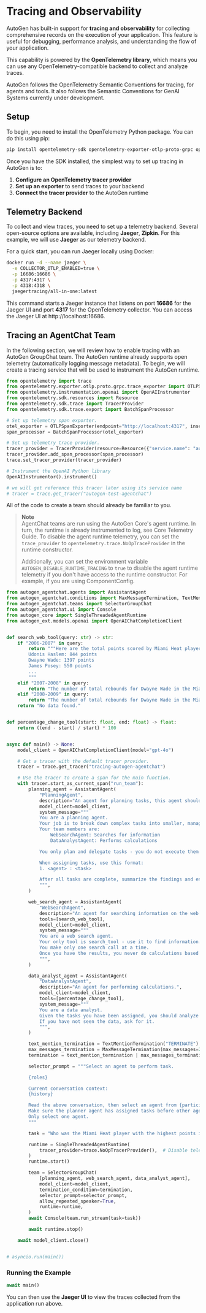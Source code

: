 # Tracing and Observability

AutoGen has built-in support for **tracing and observability** for collecting comprehensive records on the execution of your application. This feature is useful for debugging, performance analysis, and understanding the flow of your application.

This capability is powered by the **OpenTelemetry library**, which means you can use any OpenTelemetry-compatible backend to collect and analyze traces.

AutoGen follows the OpenTelemetry Semantic Conventions for tracing, for agents and tools.
It also follows the Semantic Conventions for GenAI Systems currently under development.

## Setup

To begin, you need to install the OpenTelemetry Python package. You can do this using pip:

```bash
pip install opentelemetry-sdk opentelemetry-exporter-otlp-proto-grpc opentelemetry-instrumentation-openai
```

Once you have the SDK installed, the simplest way to set up tracing in AutoGen is to:

1. **Configure an OpenTelemetry tracer provider**
2. **Set up an exporter** to send traces to your backend
3. **Connect the tracer provider** to the AutoGen runtime

## Telemetry Backend

To collect and view traces, you need to set up a telemetry backend. Several open-source options are available, including **Jaeger**, **Zipkin**. For this example, we will use **Jaeger** as our telemetry backend.

For a quick start, you can run Jaeger locally using Docker:

```bash
docker run -d --name jaeger \
  -e COLLECTOR_OTLP_ENABLED=true \
  -p 16686:16686 \
  -p 4317:4317 \
  -p 4318:4318 \
  jaegertracing/all-in-one:latest
```

This command starts a Jaeger instance that listens on port **16686** for the Jaeger UI and port **4317** for the OpenTelemetry collector. You can access the Jaeger UI at http://localhost:16686.

## Tracing an AgentChat Team

In the following section, we will review how to enable tracing with an AutoGen GroupChat team. The AutoGen runtime already supports open telemetry (automatically logging message metadata). To begin, we will create a tracing service that will be used to instrument the AutoGen runtime.

```python
from opentelemetry import trace
from opentelemetry.exporter.otlp.proto.grpc.trace_exporter import OTLPSpanExporter
from opentelemetry.instrumentation.openai import OpenAIInstrumentor
from opentelemetry.sdk.resources import Resource
from opentelemetry.sdk.trace import TracerProvider
from opentelemetry.sdk.trace.export import BatchSpanProcessor

# Set up telemetry span exporter.
otel_exporter = OTLPSpanExporter(endpoint="http://localhost:4317", insecure=True)
span_processor = BatchSpanProcessor(otel_exporter)

# Set up telemetry trace provider.
tracer_provider = TracerProvider(resource=Resource({"service.name": "autogen-test-agentchat"}))
tracer_provider.add_span_processor(span_processor)
trace.set_tracer_provider(tracer_provider)

# Instrument the OpenAI Python library
OpenAIInstrumentor().instrument()

# we will get reference this tracer later using its service name
# tracer = trace.get_tracer("autogen-test-agentchat")
```

All of the code to create a team should already be familiar to you.

> **Note**  
> AgentChat teams are run using the AutoGen Core's agent runtime.
> In turn, the runtime is already instrumented to log, see Core Telemetry Guide.
> To disable the agent runtime telemetry, you can set the `trace_provider` to
> `opentelemetry.trace.NoOpTraceProvider` in the runtime constructor.
> 
> Additionally, you can set the environment variable `AUTOGEN_DISABLE_RUNTIME_TRACING` to `true` to disable the agent runtime telemetry if you don't have access to the runtime constructor. For example, if you are using ComponentConfig.

```python
from autogen_agentchat.agents import AssistantAgent
from autogen_agentchat.conditions import MaxMessageTermination, TextMentionTermination
from autogen_agentchat.teams import SelectorGroupChat
from autogen_agentchat.ui import Console
from autogen_core import SingleThreadedAgentRuntime
from autogen_ext.models.openai import OpenAIChatCompletionClient


def search_web_tool(query: str) -> str:
    if "2006-2007" in query:
        return """Here are the total points scored by Miami Heat players in the 2006-2007 season:
        Udonis Haslem: 844 points
        Dwayne Wade: 1397 points
        James Posey: 550 points
        ...
        """
    elif "2007-2008" in query:
        return "The number of total rebounds for Dwayne Wade in the Miami Heat season 2007-2008 is 214."
    elif "2008-2009" in query:
        return "The number of total rebounds for Dwayne Wade in the Miami Heat season 2008-2009 is 398."
    return "No data found."


def percentage_change_tool(start: float, end: float) -> float:
    return ((end - start) / start) * 100


async def main() -> None:
    model_client = OpenAIChatCompletionClient(model="gpt-4o")

    # Get a tracer with the default tracer provider.
    tracer = trace.get_tracer("tracing-autogen-agentchat")

    # Use the tracer to create a span for the main function.
    with tracer.start_as_current_span("run_team"):
        planning_agent = AssistantAgent(
            "PlanningAgent",
            description="An agent for planning tasks, this agent should be the first to engage when given a new task.",
            model_client=model_client,
            system_message="""
            You are a planning agent.
            Your job is to break down complex tasks into smaller, manageable subtasks.
            Your team members are:
                WebSearchAgent: Searches for information
                DataAnalystAgent: Performs calculations

            You only plan and delegate tasks - you do not execute them yourself.

            When assigning tasks, use this format:
            1. <agent> : <task>

            After all tasks are complete, summarize the findings and end with "TERMINATE".
            """,
        )

        web_search_agent = AssistantAgent(
            "WebSearchAgent",
            description="An agent for searching information on the web.",
            tools=[search_web_tool],
            model_client=model_client,
            system_message="""
            You are a web search agent.
            Your only tool is search_tool - use it to find information.
            You make only one search call at a time.
            Once you have the results, you never do calculations based on them.
            """,
        )

        data_analyst_agent = AssistantAgent(
            "DataAnalystAgent",
            description="An agent for performing calculations.",
            model_client=model_client,
            tools=[percentage_change_tool],
            system_message="""
            You are a data analyst.
            Given the tasks you have been assigned, you should analyze the data and provide results using the tools provided.
            If you have not seen the data, ask for it.
            """,
        )

        text_mention_termination = TextMentionTermination("TERMINATE")
        max_messages_termination = MaxMessageTermination(max_messages=25)
        termination = text_mention_termination | max_messages_termination

        selector_prompt = """Select an agent to perform task.

        {roles}

        Current conversation context:
        {history}

        Read the above conversation, then select an agent from {participants} to perform the next task.
        Make sure the planner agent has assigned tasks before other agents start working.
        Only select one agent.
        """

        task = "Who was the Miami Heat player with the highest points in the 2006-2007 season, and what was the percentage change in his total rebounds between the 2007-2008 and 2008-2009 seasons?"

        runtime = SingleThreadedAgentRuntime(
            tracer_provider=trace.NoOpTracerProvider(),  # Disable telemetry for runtime.
        )
        runtime.start()

        team = SelectorGroupChat(
            [planning_agent, web_search_agent, data_analyst_agent],
            model_client=model_client,
            termination_condition=termination,
            selector_prompt=selector_prompt,
            allow_repeated_speaker=True,
            runtime=runtime,
        )
        await Console(team.run_stream(task=task))

        await runtime.stop()

    await model_client.close()


# asyncio.run(main())
```

### Running the Example

```python
await main()
```

You can then use the **Jaeger UI** to view the traces collected from the application run above.